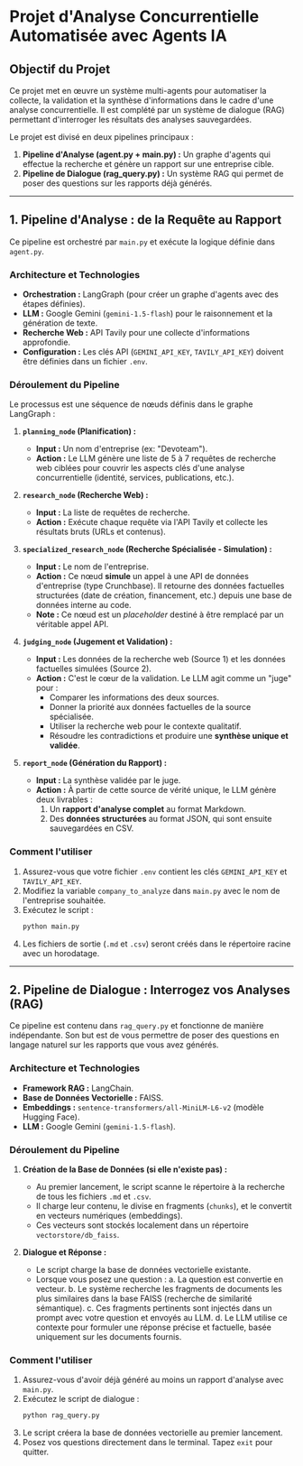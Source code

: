 # Projet d'Analyse Concurrentielle Automatisée avec Agents IA

## Objectif du Projet

Ce projet met en œuvre un système multi-agents pour automatiser la collecte, la validation et la synthèse d'informations dans le cadre d'une analyse concurrentielle. Il est complété par un système de dialogue (RAG) permettant d'interroger les résultats des analyses sauvegardées.

Le projet est divisé en deux pipelines principaux :
1.  **Pipeline d'Analyse (agent.py + main.py) :** Un graphe d'agents qui effectue la recherche et génère un rapport sur une entreprise cible.
2.  **Pipeline de Dialogue (rag_query.py) :** Un système RAG qui permet de poser des questions sur les rapports déjà générés.

---

## 1. Pipeline d'Analyse : de la Requête au Rapport

Ce pipeline est orchestré par `main.py` et exécute la logique définie dans `agent.py`.

### Architecture et Technologies

*   **Orchestration :** LangGraph (pour créer un graphe d'agents avec des étapes définies).
*   **LLM :** Google Gemini (`gemini-1.5-flash`) pour le raisonnement et la génération de texte.
*   **Recherche Web :** API Tavily pour une collecte d'informations approfondie.
*   **Configuration :** Les clés API (`GEMINI_API_KEY`, `TAVILY_API_KEY`) doivent être définies dans un fichier `.env`.

### Déroulement du Pipeline

Le processus est une séquence de nœuds définis dans le graphe LangGraph :

1.  **`planning_node` (Planification) :**
    *   **Input :** Un nom d'entreprise (ex: "Devoteam").
    *   **Action :** Le LLM génère une liste de 5 à 7 requêtes de recherche web ciblées pour couvrir les aspects clés d'une analyse concurrentielle (identité, services, publications, etc.).

2.  **`research_node` (Recherche Web) :**
    *   **Input :** La liste de requêtes de recherche.
    *   **Action :** Exécute chaque requête via l'API Tavily et collecte les résultats bruts (URLs et contenus).

3.  **`specialized_research_node` (Recherche Spécialisée - Simulation) :**
    *   **Input :** Le nom de l'entreprise.
    *   **Action :** Ce nœud **simule** un appel à une API de données d'entreprise (type Crunchbase). Il retourne des données factuelles structurées (date de création, financement, etc.) depuis une base de données interne au code.
    *   **Note :** Ce nœud est un *placeholder* destiné à être remplacé par un véritable appel API.

4.  **`judging_node` (Jugement et Validation) :**
    *   **Input :** Les données de la recherche web (Source 1) et les données factuelles simulées (Source 2).
    *   **Action :** C'est le cœur de la validation. Le LLM agit comme un "juge" pour :
        *   Comparer les informations des deux sources.
        *   Donner la priorité aux données factuelles de la source spécialisée.
        *   Utiliser la recherche web pour le contexte qualitatif.
        *   Résoudre les contradictions et produire une **synthèse unique et validée**.

5.  **`report_node` (Génération du Rapport) :**
    *   **Input :** La synthèse validée par le juge.
    *   **Action :** À partir de cette source de vérité unique, le LLM génère deux livrables :
        1.  Un **rapport d'analyse complet** au format Markdown.
        2.  Des **données structurées** au format JSON, qui sont ensuite sauvegardées en CSV.

### Comment l'utiliser

1.  Assurez-vous que votre fichier `.env` contient les clés `GEMINI_API_KEY` et `TAVILY_API_KEY`.
2.  Modifiez la variable `company_to_analyze` dans `main.py` avec le nom de l'entreprise souhaitée.
3.  Exécutez le script :
    ```bash
    python main.py
    ```
4.  Les fichiers de sortie (`.md` et `.csv`) seront créés dans le répertoire racine avec un horodatage.

---

## 2. Pipeline de Dialogue : Interrogez vos Analyses (RAG)

Ce pipeline est contenu dans `rag_query.py` et fonctionne de manière indépendante. Son but est de vous permettre de poser des questions en langage naturel sur les rapports que vous avez générés.

### Architecture et Technologies

*   **Framework RAG :** LangChain.
*   **Base de Données Vectorielle :** FAISS.
*   **Embeddings :** `sentence-transformers/all-MiniLM-L6-v2` (modèle Hugging Face).
*   **LLM :** Google Gemini (`gemini-1.5-flash`).

### Déroulement du Pipeline

1.  **Création de la Base de Données (si elle n'existe pas) :**
    *   Au premier lancement, le script scanne le répertoire à la recherche de tous les fichiers `.md` et `.csv`.
    *   Il charge leur contenu, le divise en fragments (`chunks`), et le convertit en vecteurs numériques (embeddings).
    *   Ces vecteurs sont stockés localement dans un répertoire `vectorstore/db_faiss`.

2.  **Dialogue et Réponse :**
    *   Le script charge la base de données vectorielle existante.
    *   Lorsque vous posez une question :
        a.  La question est convertie en vecteur.
        b.  Le système recherche les fragments de documents les plus similaires dans la base FAISS (recherche de similarité sémantique).
        c.  Ces fragments pertinents sont injectés dans un prompt avec votre question et envoyés au LLM.
        d.  Le LLM utilise ce contexte pour formuler une réponse précise et factuelle, basée uniquement sur les documents fournis.

### Comment l'utiliser

1.  Assurez-vous d'avoir déjà généré au moins un rapport d'analyse avec `main.py`.
2.  Exécutez le script de dialogue :
    ```bash
    python rag_query.py
    ```
3.  Le script créera la base de données vectorielle au premier lancement.
4.  Posez vos questions directement dans le terminal. Tapez `exit` pour quitter.